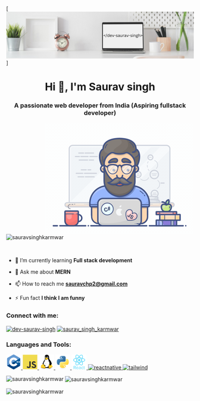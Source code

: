 [![MasterHead](./banner.png)]
<h1 align="center">Hi 👋, I'm Saurav singh</h1>
<h3 align="center">A passionate web developer from India (Aspiring fullstack developer)</h3>
<img align="right" alt="coding" width="400" src="./programmer.gif">


<p align="left"> <img src="https://komarev.com/ghpvc/?username=sauravsinghkarmwar&label=Profile%20views&color=0e75b6&style=flat" alt="sauravsinghkarmwar" /> </p>

<p align="left"> <a href="https://twitter.com/" target="blank"><img src="https://img.shields.io/twitter/follow/?logo=twitter&style=for-the-badge" alt="" /></a> </p>

- 🌱 I’m currently learning **Full stack development**

- 💬 Ask me about **MERN**

- 📫 How to reach me **sauravchp2@gmail.com**

- ⚡ Fun fact **I think I am funny**

<h3 align="left">Connect with me:</h3>
<p align="left">
<a href="https://linkedin.com/in/dev-saurav-singh" target="blank"><img align="center" src="https://raw.githubusercontent.com/rahuldkjain/github-profile-readme-generator/master/src/images/icons/Social/linked-in-alt.svg" alt="dev-saurav-singh" height="30" width="40" /></a>
<a href="https://instagram.com/saurav_singh_karmwar" target="blank"><img align="center" src="https://raw.githubusercontent.com/rahuldkjain/github-profile-readme-generator/master/src/images/icons/Social/instagram.svg" alt="saurav_singh_karmwar" height="30" width="40" /></a>
</p>

<h3 align="left">Languages and Tools:</h3>
<p align="left"> <a href="https://www.w3schools.com/cpp/" target="_blank" rel="noreferrer"> <img src="https://raw.githubusercontent.com/devicons/devicon/master/icons/cplusplus/cplusplus-original.svg" alt="cplusplus" width="40" height="40"/> </a> <a href="https://developer.mozilla.org/en-US/docs/Web/JavaScript" target="_blank" rel="noreferrer"> <img src="https://raw.githubusercontent.com/devicons/devicon/master/icons/javascript/javascript-original.svg" alt="javascript" width="40" height="40"/> </a> <a href="https://www.linux.org/" target="_blank" rel="noreferrer"> <img src="https://raw.githubusercontent.com/devicons/devicon/master/icons/linux/linux-original.svg" alt="linux" width="40" height="40"/> </a> <a href="https://www.python.org" target="_blank" rel="noreferrer"> <img src="https://raw.githubusercontent.com/devicons/devicon/master/icons/python/python-original.svg" alt="python" width="40" height="40"/> </a> <a href="https://reactjs.org/" target="_blank" rel="noreferrer"> <img src="https://raw.githubusercontent.com/devicons/devicon/master/icons/react/react-original-wordmark.svg" alt="react" width="40" height="40"/> </a> <a href="https://reactnative.dev/" target="_blank" rel="noreferrer"> <img src="https://reactnative.dev/img/header_logo.svg" alt="reactnative" width="40" height="40"/> </a> <a href="https://tailwindcss.com/" target="_blank" rel="noreferrer"> <img src="https://www.vectorlogo.zone/logos/tailwindcss/tailwindcss-icon.svg" alt="tailwind" width="40" height="40"/> </a> </p>

<p><img align="left" src="https://github-readme-stats.vercel.app/api/top-langs?username=sauravsinghkarmwar&show_icons=true&locale=en&layout=compact" alt="sauravsinghkarmwar" /></p>

<p>&nbsp;<img align="center" src="https://github-readme-stats.vercel.app/api?username=sauravsinghkarmwar&show_icons=true&locale=en" alt="sauravsinghkarmwar" /></p>

<p><img align="center" src="https://github-readme-streak-stats.herokuapp.com/?user=sauravsinghkarmwar&" alt="sauravsinghkarmwar" /></p>

